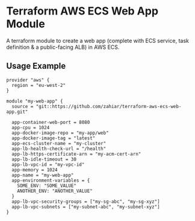 # Terraform AWS ECS Web App Module

A terraform module to create a web app (complete with ECS service, task definition & a public-facing ALB) in AWS ECS.

## Usage Example
```
provider "aws" {
  region = "eu-west-2"
}

module "my-web-app" {
  source = "git::https://github.com/zahiar/terraform-aws-ecs-web-app.git"

  app-container-web-port = 8080
  app-cpu = 1024
  app-docker-image-repo = "my-app/web"
  app-docker-image-tag = "latest"
  app-ecs-cluster-name = "my-cluster"
  app-lb-health-check-url = "/health"
  app-lb-https-certificate-arn = "my-acm-cert-arn"
  app-lb-idle-timeout = 30
  app-lb-vpc-id = "my-vpc-id"
  app-memory = 1024
  app-name = "my-web-app"
  app-environment-variables = {
    SOME_ENV: "SOME_VALUE"
    ANOTHER_ENV: "ANOTHER_VALUE"
  }
  app-lb-vpc-security-groups = ["my-sg-abc", "my-sg-xyz"]
  app-lb-vpc-subnets = ["my-subnet-abc", "my-subnet-xyz"]
}
```